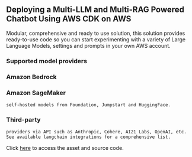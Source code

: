 ## Deploying a Multi-LLM and Multi-RAG Powered Chatbot Using AWS CDK on AWS

Modular, comprehensive and ready to use solution, this solution provides ready-to-use code so you can start experimenting with a variety of Large Language Models, settings and prompts in your own AWS account.

### Supported model providers

### Amazon Bedrock
### Amazon SageMaker 
    self-hosted models from Foundation, Jumpstart and HuggingFace.
### Third-party
    providers via API such as Anthropic, Cohere, AI21 Labs, OpenAI, etc. See available langchain integrations for a comprehensive list.

Click [here](https://github.com/aws-samples/aws-genai-llm-chatbot) to access the asset and source code.
